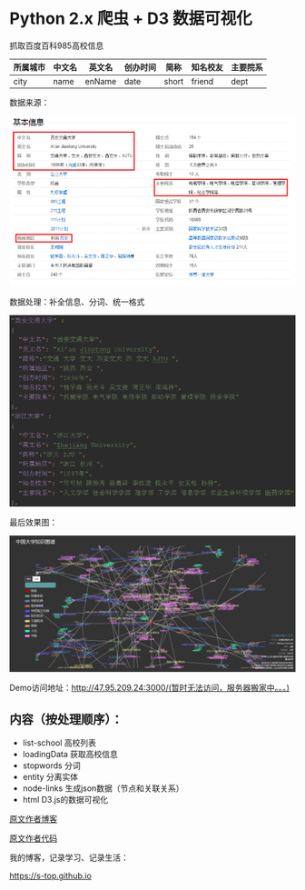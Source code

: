 # Python 2.x 爬虫 + D3 数据可视化

抓取百度百科985高校信息

所属城市  | 中文名  | 英文名  | 创办时间  | 简称  | 知名校友  | 主要院系
--------- | --------- | --------- | --------- | --------- | --------- | ---------
city  | name  | enName  | date  | short  | friend  | dept

数据来源：

![image](image/2.png)

数据处理：补全信息、分词、统一格式

![image](image/3.png)

最后效果图：

![image](image/1.png)

Demo访问地址：http://47.95.209.24:3000/(暂时无法访问，服务器搬家中。。。)

## 内容（按处理顺序）：
 - list-school 高校列表
 - loadingData 获取高校信息
 - stopwords 分词
 - entity 分离实体
 - node-links 生成json数据（节点和关联关系）
 - html D3.js的数据可视化

[原文作者博客](http://zhanghonglun.cn/)

[原文作者代码](https://github.com/Honlan/starwar-visualization)

我的博客，记录学习、记录生活：

https://s-top.github.io

